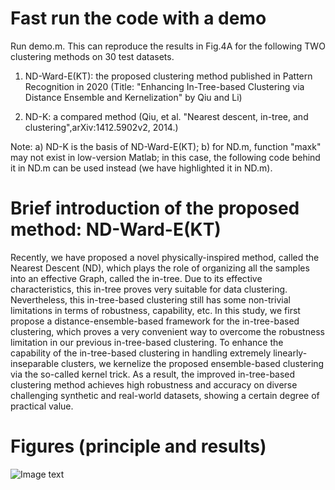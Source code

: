 # Fast run the code with a demo

Run demo.m. This can reproduce the results in Fig.4A for the following TWO clustering methods on 30 test datasets.

1) ND-Ward-E(KT): the proposed clustering method published in Pattern Recognition in 2020 (Title: "Enhancing In-Tree-based Clustering via Distance Ensemble and Kernelization" by Qiu and Li)

2) ND-K: a compared method (Qiu, et al. "Nearest descent, in-tree, and clustering",arXiv:1412.5902v2, 2014.) 

Note:
a) ND-K is the basis of ND-Ward-E(KT);
b) for ND.m, function "maxk" may not exist in low-version Matlab; in this case,
the following code behind it in ND.m can be used instead (we have highlighted it in ND.m). 

# Brief introduction of the proposed method: ND-Ward-E(KT)

Recently, we have proposed a novel physically-inspired method, called
the Nearest Descent (ND), which plays the role of organizing all the
samples into an effective Graph, called the in-tree. Due to its effective
characteristics, this in-tree proves very suitable for data clustering.
Nevertheless, this in-tree-based clustering still has some non-trivial
limitations in terms of robustness, capability, etc. In this study,
we first propose a distance-ensemble-based framework for the in-tree-based
clustering, which proves a very convenient way to overcome the robustness
limitation in our previous in-tree-based clustering. To enhance the
capability of the in-tree-based clustering in handling extremely linearly-inseparable
clusters, we kernelize the proposed ensemble-based clustering via
the so-called kernel trick. As a result, the improved in-tree-based
clustering method achieves high robustness and accuracy on diverse
challenging synthetic and real-world datasets, showing a certain degree
of practical value.

# Figures (principle and results)
![Image text](https://github.com/Teng-Qiu-Clustering/Code-ClusteringbyInTreeEnsemble-PR2020/edit/main/ImageFolderForReadMe/Fig.4.png)

